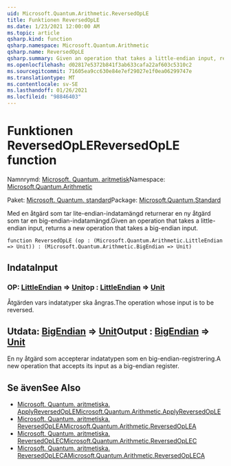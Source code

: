 ```yaml
---
uid: Microsoft.Quantum.Arithmetic.ReversedOpLE
title: Funktionen ReversedOpLE
ms.date: 1/23/2021 12:00:00 AM
ms.topic: article
qsharp.kind: function
qsharp.namespace: Microsoft.Quantum.Arithmetic
qsharp.name: ReversedOpLE
qsharp.summary: Given an operation that takes a little-endian input, returns a new operation that takes a big-endian input.
ms.openlocfilehash: d02817e5372b841f3ab633cafa22af603c5310c2
ms.sourcegitcommit: 71605ea9cc630e84e7ef29027e1f0ea06299747e
ms.translationtype: MT
ms.contentlocale: sv-SE
ms.lasthandoff: 01/26/2021
ms.locfileid: "98846403"
---
```

# <a name="reversedople-function"></a><span data-ttu-id="798bc-102">Funktionen ReversedOpLE</span><span class="sxs-lookup"><span data-stu-id="798bc-102">ReversedOpLE function</span></span>

<span data-ttu-id="798bc-103">Namnrymd: [Microsoft. Quantum. aritmetisk](xref:Microsoft.Quantum.Arithmetic)</span><span class="sxs-lookup"><span data-stu-id="798bc-103">Namespace: [Microsoft.Quantum.Arithmetic](xref:Microsoft.Quantum.Arithmetic)</span></span>

<span data-ttu-id="798bc-104">Paket: [Microsoft. Quantum. standard](https://nuget.org/packages/Microsoft.Quantum.Standard)</span><span class="sxs-lookup"><span data-stu-id="798bc-104">Package: [Microsoft.Quantum.Standard](https://nuget.org/packages/Microsoft.Quantum.Standard)</span></span>


<span data-ttu-id="798bc-105">Med en åtgärd som tar lite-endian-indatamängd returnerar en ny åtgärd som tar en big-endian-indatamängd.</span><span class="sxs-lookup"><span data-stu-id="798bc-105">Given an operation that takes a little-endian input, returns a new operation that takes a big-endian input.</span></span>

```qsharp
function ReversedOpLE (op : (Microsoft.Quantum.Arithmetic.LittleEndian => Unit)) : (Microsoft.Quantum.Arithmetic.BigEndian => Unit)
```


## <a name="input"></a><span data-ttu-id="798bc-106">Indata</span><span class="sxs-lookup"><span data-stu-id="798bc-106">Input</span></span>

### <a name="op--littleendian--unit"></a><span data-ttu-id="798bc-107">OP: [LittleEndian](xref:Microsoft.Quantum.Arithmetic.LittleEndian) => [Unit](xref:microsoft.quantum.lang-ref.unit)</span><span class="sxs-lookup"><span data-stu-id="798bc-107">op : [LittleEndian](xref:Microsoft.Quantum.Arithmetic.LittleEndian) => [Unit](xref:microsoft.quantum.lang-ref.unit)</span></span> 

<span data-ttu-id="798bc-108">Åtgärden vars indatatyper ska ångras.</span><span class="sxs-lookup"><span data-stu-id="798bc-108">The operation whose input is to be reversed.</span></span>



## <a name="output--bigendian--unit"></a><span data-ttu-id="798bc-109">Utdata: [BigEndian](xref:Microsoft.Quantum.Arithmetic.BigEndian) => [Unit](xref:microsoft.quantum.lang-ref.unit)</span><span class="sxs-lookup"><span data-stu-id="798bc-109">Output : [BigEndian](xref:Microsoft.Quantum.Arithmetic.BigEndian) => [Unit](xref:microsoft.quantum.lang-ref.unit)</span></span> 

<span data-ttu-id="798bc-110">En ny åtgärd som accepterar indatatypen som en big-endian-registrering.</span><span class="sxs-lookup"><span data-stu-id="798bc-110">A new operation that accepts its input as a big-endian register.</span></span>

## <a name="see-also"></a><span data-ttu-id="798bc-111">Se även</span><span class="sxs-lookup"><span data-stu-id="798bc-111">See Also</span></span>

- [<span data-ttu-id="798bc-112">Microsoft. Quantum. aritmetiska. ApplyReversedOpLE</span><span class="sxs-lookup"><span data-stu-id="798bc-112">Microsoft.Quantum.Arithmetic.ApplyReversedOpLE</span></span>](xref:Microsoft.Quantum.Arithmetic.ApplyReversedOpLE)
- [<span data-ttu-id="798bc-113">Microsoft. Quantum. aritmetiska. ReversedOpLEA</span><span class="sxs-lookup"><span data-stu-id="798bc-113">Microsoft.Quantum.Arithmetic.ReversedOpLEA</span></span>](xref:Microsoft.Quantum.Arithmetic.ReversedOpLEA)
- [<span data-ttu-id="798bc-114">Microsoft. Quantum. aritmetiska. ReversedOpLEC</span><span class="sxs-lookup"><span data-stu-id="798bc-114">Microsoft.Quantum.Arithmetic.ReversedOpLEC</span></span>](xref:Microsoft.Quantum.Arithmetic.ReversedOpLEC)
- [<span data-ttu-id="798bc-115">Microsoft. Quantum. aritmetiska. ReversedOpLECA</span><span class="sxs-lookup"><span data-stu-id="798bc-115">Microsoft.Quantum.Arithmetic.ReversedOpLECA</span></span>](xref:Microsoft.Quantum.Arithmetic.ReversedOpLECA)